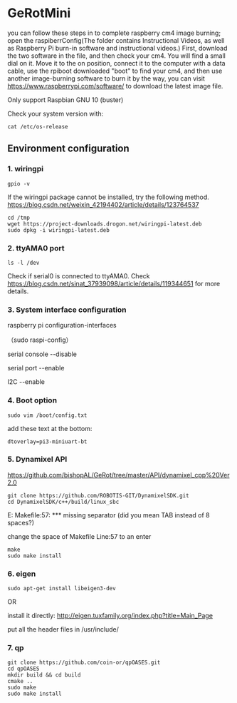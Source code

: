 # GeRotMini

you can follow these steps in  to complete raspberry cm4 image burning;
open the raspiberrConfig(The folder contains Instructional Videos, as well as Raspberry Pi burn-in software and instructional videos.)
First, download the two software in the file, and then check your cm4. You will find a small dial on it. Move it to the on position, connect it to the computer with a data cable, use the rpiboot downloaded "boot" to find your cm4, and then use another image-burning software to burn it
by the way, you can visit https://www.raspberrypi.com/software/ to download the latest image file.

Only support Raspbian GNU 10 (buster)

Check your system version with:
```
cat /etc/os-release
```
## Environment configuration
### 1. wiringpi
```
gpio -v
```
If the wiringpi package cannot be installed, try the following method. https://blog.csdn.net/weixin_42194402/article/details/123764537
```
cd /tmp
wget https://project-downloads.drogon.net/wiringpi-latest.deb
sudo dpkg -i wiringpi-latest.deb
```
### 2. ttyAMA0 port 
```
ls -l /dev
```
Check if serial0 is connected to ttyAMA0. Check https://blog.csdn.net/sinat_37939098/article/details/119344651 for more details.

### 3. System interface configuration

raspberry pi configuration-interfaces

（sudo raspi-config）

serial console --disable

serial port --enable

I2C --enable

### 4. Boot option
```
sudo vim /boot/config.txt
```

add these text at the bottom:

```
dtoverlay=pi3-miniuart-bt
```

### 5. Dynamixel API
https://github.com/bishopAL/GeRot/tree/master/API/dynamixel_cpp%20Ver2.0

```
git clone https://github.com/ROBOTIS-GIT/DynamixelSDK.git
cd DynamixelSDK/c++/build/linux_sbc
```

E: Makefile:57: *** missing separator (did you mean TAB instead of 8 spaces?)

change the space of Makefile Line:57 to an enter

```
make
sudo make install
```

### 6. eigen
```
sudo apt-get install libeigen3-dev
```
OR

install it directly: http://eigen.tuxfamily.org/index.php?title=Main_Page

put all the header files in	/usr/include/


### 7. qp
```
git clone https://github.com/coin-or/qpOASES.git
cd qpOASES
mkdir build && cd build
cmake ..
sudo make
sudo make install
```



